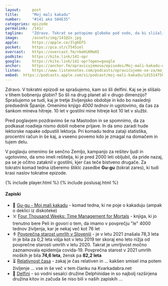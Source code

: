 ```yaml
---
layout: 	post
title:  	"Moj mali kakadu"
number: 	"#141 aka S04E35"
categories:	epizode
permalink:	/141/
tagline: 	"Zdravo. Tokrat se potopimo globoko pod vodo, da bi slišali tiho bobnenje globin. In se sprašujemo, kam so šli delfini. In: Gu-gu so že dva tedna na vrhu lestvic."
image:		/assets/img/141@2x.jpg
apple:		https://apple.co/3lg6EFS
pocket:		https://pca.st/c7545zel
overcast:	https://overcast.fm/+beHiKMeHI
podkite:	https://kite.link/141-opr
google:		https://kite.link/141-opr?open=google
anchor:		https://anchor.fm/opravicujemose/episodes/Moj-mali-kakadu-e1ugnaq
listen:		https://www.listennotes.com/podcasts/opravičujemo-se-za/moj-mali-kakadu-avWKiYGBXj1/embed/
embed:	https://podcasts.apple.com/si/podcast/moj-mali-kakadu/id1514750013?i=1000598167427
---
```


Zdravo. V tokratni epizodi se sprašujemo, kam so šli delfini. Kaj se je slišalo v tihem bobnenju globin? So šli na drug planet ali v drugo dimenzijo? Sprašujemo se tudi, kaj je tretje življenjsko obdobje in kdo bo naslednji predsednik Španije. Omenimo knjigo *4000 tednov* in ugotovimo, da čas za šankom mineva hitreje. 10 let v gostilni mine hitreje kot 10 let v službi. 

Pred poglavjem pozdravimo še na Mastodon in se spomnimo, da za podkasat roadieja nismo dobili nobene prijave. In da smo zaradi hude lektorske napake odpustili lektorja. Pri komadu tedna zataji statistika, procentni račun in še kaj, a vseeno povemo kdo je zmagal na domačem in tujem delu. 

V poglavju omenimo še senčno Zemljo, kampanjo za rešitev ljudi in ugotovimo, da smo imeli rešitelja, ki je pred 2000 leti obljubil, da pride nazaj, pa se je očitno zataknil v gostilni, kjer čas teče bistveno drugače. Za tokratni komad tedna izberemo štiklc zasedbe **Gu-gu** (tokrat zares), ki tudi krasi naslov tokratne epizode. 

{% include player.html %}
{% include poslusaj.html %}

<!--break-->

#### Zapiski

- 🦜 [Gu-gu - Moj mali kakadu](https://www.youtube.com/watch?v=siK2ZlU75zg) - komad tedna, ki ne poje o kakaduju (ampak o deklici iz diskoteke)
- ☠️ [Four Thousand Weeks: Time Management for Mortals](https://www.goodreads.com/book/show/58962511-four-thousand-weeks) - knjiga, ki jo trenutno bere Peli in govori o tem, da imamo v povprečju "le" 4000 tednov življenja, kar je nekaj več kot 76 let
- ⚱️ [Povprečna starost umrlih v Sloveniji](https://www.stat.si/StatWeb/News/Index/10413) - je v letu 2021 znašala 78,3 leta in je bila za 0,2 leta višja kot v letu 2019 ter skoraj eno leto nižja od povprečne starosti umrlih v letu 2020. Takrat je umrljivost močno zaznamovala epidemija covida-19. Povprečna starost v 2021 umrlih moških je bila **74,6 leta**, žensk pa **82,2 leta**
- ⏳ [Relativnost časa](https://kvarkadabra.net/2000/01/cas-1/) - zakaj je čas relativen in ... kakšen smisel ima potem življenje ... vse in še več v tem članku na Kvarkadabra.net
- 🐬 [Delfini](https://sl.wikipedia.org/wiki/Delfini) - so vodni sesalci družine Delphinidae in so najbolj razširjena družina kitov in začuda še niso bili v naših zapiskih ... 
